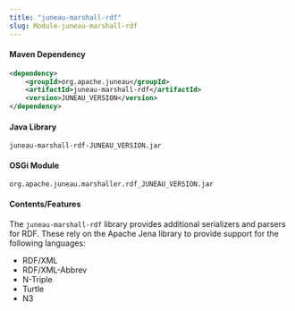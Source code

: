 ```yaml
---
title: "juneau-marshall-rdf"
slug: Module-juneau-marshall-rdf
---
```


#### Maven Dependency

```xml
<dependency>
    <groupId>org.apache.juneau</groupId>
    <artifactId>juneau-marshall-rdf</artifactId>
    <version>JUNEAU_VERSION</version>
</dependency>
```

#### Java Library

```text
juneau-marshall-rdf-JUNEAU_VERSION.jar
```

#### OSGi Module

```text
org.apache.juneau.marshaller.rdf_JUNEAU_VERSION.jar
```

#### Contents/Features

The `juneau-marshall-rdf` library provides additional serializers and parsers for RDF.
These rely on the Apache Jena library to provide support for the following languages:
- RDF/XML
- RDF/XML-Abbrev
- N-Triple
- Turtle
- N3
